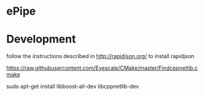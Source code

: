# ePipe


Development
============

follow the instructions described in http://rapidjson.org/ to install rapidjson

https://raw.githubusercontent.com/Eyescale/CMake/master/Findcppnetlib.cmake

sudo apt-get install libboost-all-dev libcppnetlib-dev

